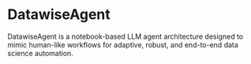 # DatawiseAgent
DatawiseAgent is a notebook-based LLM agent architecture designed to mimic human-like workflows for adaptive, robust, and end-to-end data science automation.
